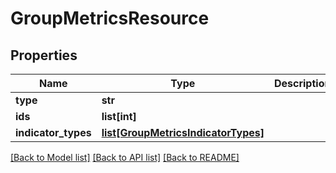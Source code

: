 # GroupMetricsResource

## Properties
Name | Type | Description | Notes
------------ | ------------- | ------------- | -------------
**type** | **str** |  | 
**ids** | **list[int]** |  | 
**indicator_types** | [**list[GroupMetricsIndicatorTypes]**](GroupMetricsIndicatorTypes.md) |  | 

[[Back to Model list]](../README.md#documentation-for-models) [[Back to API list]](../README.md#documentation-for-api-endpoints) [[Back to README]](../README.md)

